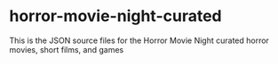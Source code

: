 # horror-movie-night-curated
This is the JSON source files for the Horror Movie Night curated horror movies, short films, and games
